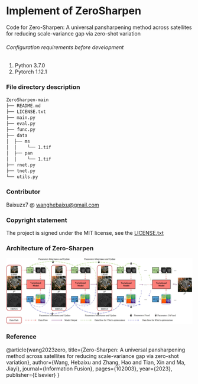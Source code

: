 # Implement of ZeroSharpen

Code for Zero-Sharpen: A universal pansharpening method across satellites for reducing scale-variance gap via zero-shot variation


###### Configuration requirements before development

1. Python  3.7.0
2. Pytorch 1.12.1

### File directory description
```
ZeroSharpen-main 
├── README.md
├── LICENSE.txt
├── main.py
├── eval.py
├── func.py
├── data
│  ├── ms
│  │    └── 1.tif
│  ├── pan
│  │    └── 1.tif
├── rnet.py
├── tnet.py
└── utils.py
```

### Contributor

Baixuzx7 @ wanghebaixu@gmail.com

### Copyright statement

The project is signed under the MIT license, see the [LICENSE.txt](https://github.com/Baixuzx7/ZeroSharpen/blob/main/LICENSE.txt)

### Architecture of Zero-Sharpen
![overview](imgs/architecture.jpg)

### Reference

@article{wang2023zero,
  title={Zero-Sharpen: A universal pansharpening method across satellites for reducing scale-variance gap via zero-shot variation},
  author={Wang, Hebaixu and Zhang, Hao and Tian, Xin and Ma, Jiayi},
  journal={Information Fusion},
  pages={102003},
  year={2023},
  publisher={Elsevier}
}
